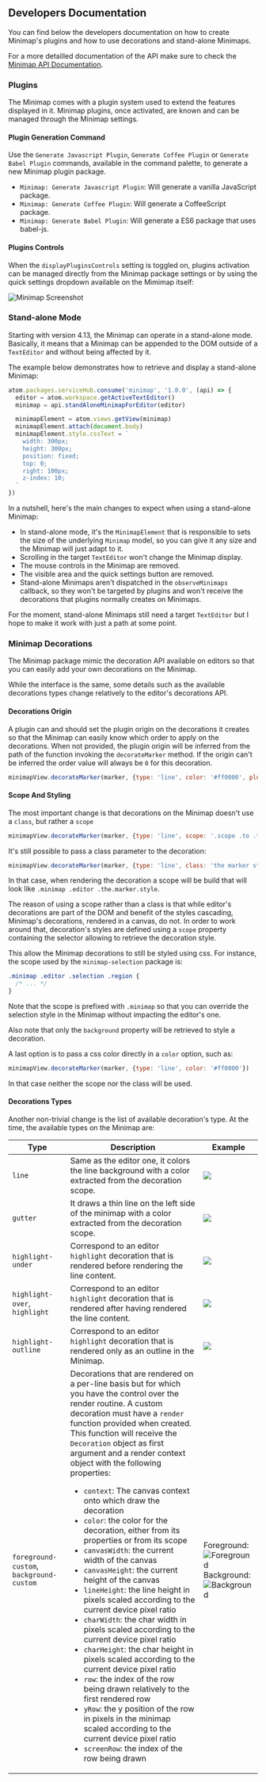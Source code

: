 ## Developers Documentation

You can find below the developers documentation on how to create Minimap's plugins and how to use decorations and stand-alone Minimaps.

For a more detailled documentation of the API make sure to check the [Minimap API Documentation](http://atom-minimap.github.io/minimap/).

### Plugins

The Minimap comes with a plugin system used to extend the features displayed in it. Minimap plugins, once activated, are known and can be managed through the Minimap settings.

#### Plugin Generation Command

Use the `Generate Javascript Plugin`, `Generate Coffee Plugin` or `Generate Babel Plugin` commands, available in the command palette, to generate a new Minimap plugin package.

- `Minimap: Generate Javascript Plugin`: Will generate a vanilla JavaScript package.
- `Minimap: Generate Coffee Plugin`: Will generate a CoffeeScript package.
- `Minimap: Generate Babel Plugin`: Will generate a ES6 package that uses babel-js.

#### Plugins Controls

When the `displayPluginsControls` setting is toggled on, plugins activation can be managed directly from the Minimap package settings or by using the quick settings dropdown available on the Mimimap itself:

![Minimap Screenshot](https://github.com/atom-minimap/minimap/blob/master/resources/plugins-list.gif?raw=true)

### Stand-alone Mode

Starting with version 4.13, the Minimap can operate in a stand-alone mode. Basically, it means that a Minimap can be appended to the DOM outside of a `TextEditor` and without being affected by it.

The example below demonstrates how to retrieve and display a stand-alone Minimap:

```js
atom.packages.serviceHub.consume('minimap', '1.0.0', (api) => {
  editor = atom.workspace.getActiveTextEditor()
  minimap = api.standAloneMinimapForEditor(editor)

  minimapElement = atom.views.getView(minimap)
  minimapElement.attach(document.body)
  minimapElement.style.cssText = `
    width: 300px;
    height: 300px;
    position: fixed;
    top: 0;
    right: 100px;
    z-index: 10;
  `
})
```

In a nutshell, here's the main changes to expect when using a stand-alone Minimap:

- In stand-alone mode, it's the `MinimapElement` that is responsible to sets the size of the underlying `Minimap` model, so you can give it any size and the Minimap will just adapt to it.
- Scrolling in the target `TextEditor` won't change the Minimap display.
- The mouse controls in the Minimap are removed.
- The visible area and the quick settings button are removed.
- Stand-alone Minimaps aren't dispatched in the `observeMinimaps` callback, so they won't be targeted by plugins and won't receive the decorations that plugins normally creates on Minimaps.

For the moment, stand-alone Minimaps still need a target `TextEditor` but I hope to make it work with just a path at some point.

### Minimap Decorations

The Minimap package mimic the decoration API available on editors so that you can easily add your own decorations on the Minimap.

While the interface is the same, some details such as the available decorations types change relatively to the editor's decorations API.


#### Decorations Origin

A plugin can and should set the plugin origin on the decorations it creates so that the Minimap can easily know which order to apply on the decorations. When not provided, the plugin origin will be inferred from the path of the function invoking the `decorateMarker` method. If the origin can't be inferred the order value will always be `0` for this decoration.

```js
minimapView.decorateMarker(marker, {type: 'line', color: '#ff0000', plugin: 'my-plugin-name'})
```

#### Scope And Styling

The most important change is that decorations on the Minimap doesn't use a `class`, but rather a `scope`

```js
minimapView.decorateMarker(marker, {type: 'line', scope: '.scope .to .the.marker.style'})
```

It's still possible to pass a class parameter to the decoration:


```js
minimapView.decorateMarker(marker, {type: 'line', class: 'the marker style'})
```

In that case, when rendering the decoration a scope will be build that will look like `.minimap .editor .the.marker.style`.

The reason of using a scope rather than a class is that while editor's decorations are part of the DOM and benefit of the styles cascading, Minimap's decorations, rendered in a canvas, do not. In order to work around that, decoration's styles are defined using a `scope` property containing the selector allowing to retrieve the decoration style.

This allow the Minimap decorations to still be styled using css. For instance, the scope used by the `minimap-selection` package is:

```css
.minimap .editor .selection .region {
  /* ... */
}
```

Note that the scope is prefixed with `.minimap` so that you can override the selection style in the Minimap without impacting the editor's one.

Also note that only the `background` property will be retrieved to style a decoration.

A last option is to pass a css color directly in a `color` option, such as:

```js
minimapView.decorateMarker(marker, {type: 'line', color: '#ff0000'})
```

In that case neither the scope nor the class will be used.

#### Decorations Types

Another non-trivial change is the list of available decoration's type. At the time, the available types on the Minimap are:

Type|Description|Example
---|---|---
`line`|Same as the editor one, it colors the line background with a color extracted from the decoration scope.|![](https://github.com/atom-minimap/minimap/blob/master/resources/line-decorations.png?raw=true)
`gutter`|It draws a thin line on the left side of the minimap with a color extracted from the decoration scope.|![](https://github.com/atom-minimap/minimap/blob/master/resources/gutter-decorations.png?raw=true)
`highlight-under`|Correspond to an editor `highlight` decoration that is rendered before rendering the line content.|![](https://github.com/atom-minimap/minimap/blob/master/resources/highlight-under-decorations.png?raw=true)
`highlight-over`, `highlight`|Correspond to an editor `highlight` decoration that is rendered after having rendered the line content.|![](https://github.com/atom-minimap/minimap/blob/master/resources/highlight-over-decorations.png?raw=true)
`highlight-outline`|Correspond to an editor `highlight` decoration that is rendered only as an outline in the Minimap.|![](https://github.com/atom-minimap/minimap/blob/master/resources/outline-decorations.png?raw=true)
`foreground-custom`, `background-custom`|Decorations that are rendered on a per-line basis but for which you have the control over the render routine. A custom decoration must have a `render` function provided when created. This function will receive the `Decoration` object as first argument and a render context object with the following properties: <ul><li>`context`: The canvas context onto which draw the decoration</li><li>`color`: the color for the decoration, either from its properties or from its scope</li><li>`canvasWidth`: the current width of the canvas</li><li>`canvasHeight`: the current height of the canvas</li><li>`lineHeight`: the line height in pixels scaled according to the current device pixel ratio</li><li>`charWidth`: the char width in pixels scaled according to the current device pixel ratio</li><li>`charHeight`: the char height in pixels scaled according to the current device pixel ratio</li><li>`row`: the index of the row being drawn relatively to the first rendered row</li><li>`yRow`: the y position of the row in pixels in the minimap scaled according to the current device pixel ratio</li><li>`screenRow`: the index of the row being drawn</li></ul>|Foreground: ![Foreground](https://github.com/atom-minimap/minimap/blob/master/resources/foreground-custom-decorations.png?raw=true)<br/>Background: ![Background](https://github.com/atom-minimap/minimap/blob/master/resources/background-custom-decorations.png?raw=true)
